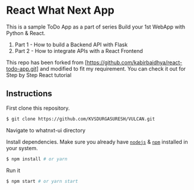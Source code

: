 # React What Next App

This is a sample ToDo App as a part of series Build your 1st WebApp with Python & React.

1. Part 1 - How to build a Backend API with Flask
2. Part 2 - How to integrate APIs with a React Frontend

This repo has been forked from [https://github.com/kabirbaidhya/react-todo-app.git] and modified to fit my requirement. You can check it out for Step by Step React tutorial



## Instructions

First clone this repository.
```bash
$ git clone https://github.com/KVSDURGASURESH/VULCAN.git
```

Navigate to whatnxt-ui directory 

Install dependencies. Make sure you already have [`nodejs`](https://nodejs.org/en/) & [`npm`](https://www.npmjs.com/) installed in your system.
```bash
$ npm install # or yarn
```

Run it
```bash
$ npm start # or yarn start
```
